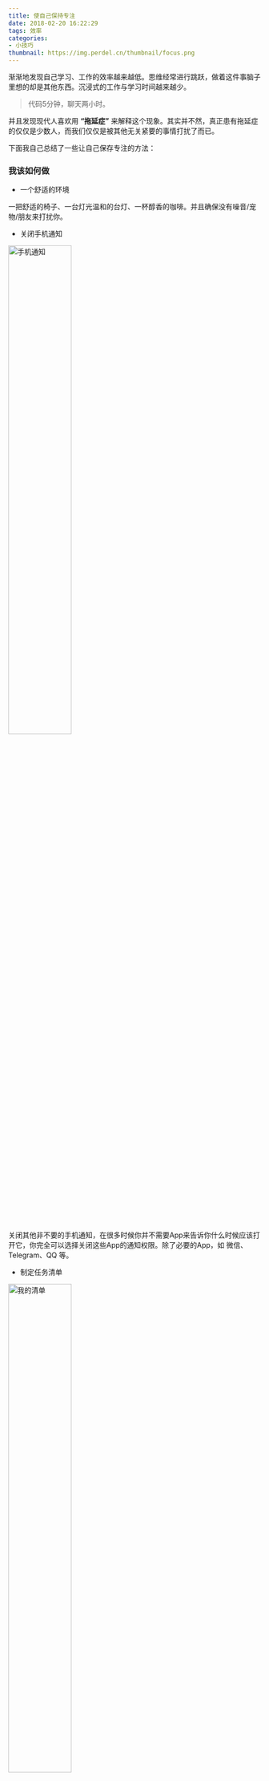 ```yaml
---
title: 使自己保持专注
date: 2018-02-20 16:22:29
tags: 效率
categories:
- 小技巧
thumbnail: https://img.perdel.cn/thumbnail/focus.png
---
```


渐渐地发现自己学习、工作的效率越来越低。思维经常进行跳跃，做着这件事脑子里想的却是其他东西。沉浸式的工作与学习时间越来越少。

> 代码5分钟，聊天两小时。

并且发现现代人喜欢用 <strong>“拖延症”</strong> 来解释这个现象。其实并不然，真正患有拖延症的仅仅是少数人，而我们仅仅是被其他无关紧要的事情打扰了而已。

<!-- more -->

下面我自己总结了一些让自己保存专注的方法：

### 我该如何做

* 一个舒适的环境

一把舒适的椅子、一台灯光温和的台灯、一杯醇香的咖啡。并且确保没有噪音/宠物/朋友来打扰你。

* 关闭手机通知

<img src="https://img.perdel.cn/article/Stayfocused/1.png" alt="手机通知" width="50%" height="50%">

关闭其他非不要的手机通知，在很多时候你并不需要App来告诉你什么时候应该打开它，你完全可以选择关闭这些App的通知权限。除了必要的App，如 微信、Telegram、QQ 等。

* 制定任务清单

<img src="https://img.perdel.cn/article/Stayfocused/2.png" alt="我的清单" width="50%" height="50%">

如果你喜欢看电影，美剧，你经常可以看到一些关于任务清单的画面，这真的非常重要！你需要开始养成一个良好的习惯，制定 Task list. 睡前想想自己明天需要干什么，并把它添加到App、笔记本、日历上，然后去完成它。当然，你也可以在第二天出现新的任务时再添加，Just do it!!!

* 培养自制力

这点非常重要，因为你在工作学习的时候，非常可能需要去Google一些问题。这时，很有可能就会出现让你开始转移注意力的网页。你只能靠你坚定的自制力让自己不被带偏。
而且在你工作或者学习的过程中，很有可能会临时迸发出一些想法，比如突然想到琐碎的小事情还没干，或者想看什么电影等。你可以告诉自己先做完这件事后再去做接下来的事情。除非很重要的事情，否则千万不要让自己停下来，一旦你停止做这件事情后，你将很难再把思绪拉回来。

* 降噪耳机

这是一个非必需品，但是它非常适合你在吵杂的环境下使用，如舍友玩游戏时的呐喊、隔壁小情侣恩爱的声音🌚...当然入耳式耳机，和头戴式耳机也有同样的效果。 在这里喊一句：索尼大法好！

## 最后

专注做一件事情真的非常重要。一旦你养成了这个情况，那么将来的所有事情你将游刃有余地去解决，而且可以有更加空余的时间让自己娱乐。（人类好像就是一个会享受的机器人🤖️）

以上都是我个人总结出来的方法，当然个人差异不同，最关键的还是培养个人的自制力。

如果你有更好的方法，欢迎跟我分享！